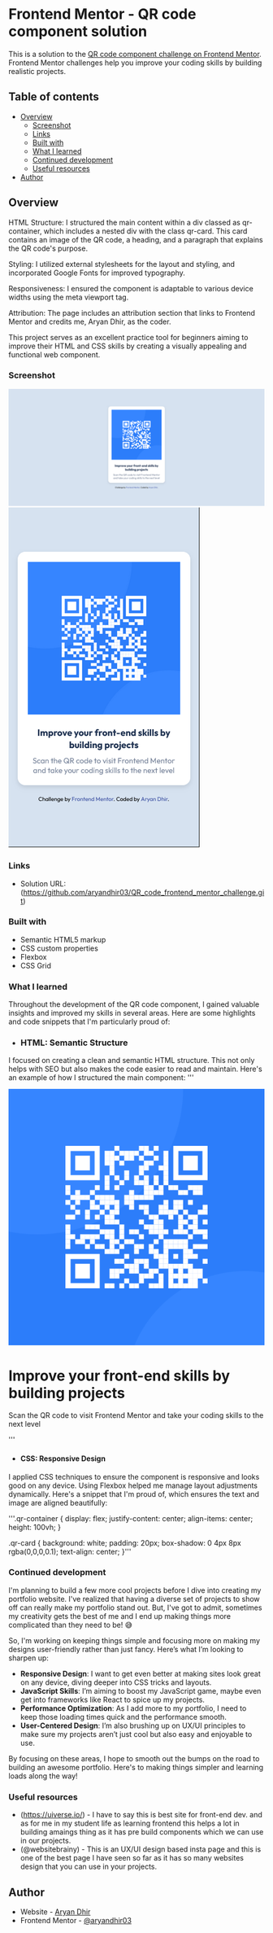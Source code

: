 # Frontend Mentor - QR code component solution

This is a solution to the [QR code component challenge on Frontend Mentor](https://www.frontendmentor.io/challenges/qr-code-component-iux_sIO_H). Frontend Mentor challenges help you improve your coding skills by building realistic projects. 

## Table of contents

- [Overview](#overview)
  - [Screenshot](#screenshot)
  - [Links](#links)
  - [Built with](#built-with)
  - [What I learned](#what-i-learned)
  - [Continued development](#continued-development)
  - [Useful resources](#useful-resources)
- [Author](#author)



## Overview
HTML Structure: 
I structured the main content within a div classed as qr-container, which includes a nested div   with the class qr-card. This card contains an image of the QR code, a heading, and a paragraph that explains the QR code's purpose.

Styling: 
I utilized external stylesheets for the layout and styling, and incorporated Google Fonts for improved typography.

Responsiveness: 
I ensured the component is adaptable to various device widths using the meta viewport tag.

Attribution: 
The page includes an attribution section that links to Frontend Mentor and credits me, Aryan Dhir, as the coder.

This project serves as an excellent practice tool for beginners aiming to improve their HTML and CSS skills by creating a visually appealing and functional web component.
### Screenshot

![](./completed_design/desktop_design.png)
![](./completed_design/mobile_design.png)


### Links

- Solution URL: (https://github.com/aryandhir03/QR_code_frontend_mentor_challenge.git)

### Built with

- Semantic HTML5 markup
- CSS custom properties
- Flexbox
- CSS Grid


### What I learned

Throughout the development of the QR code component, I gained valuable insights and improved my skills in several areas. Here are some highlights and code snippets that I'm particularly proud of:


- ### HTML: Semantic Structure
I focused on creating a clean and semantic HTML structure. This not only helps with SEO but also makes the code easier to read and maintain. Here's an example of how I structured the main component:
'''<div class="qr-container">
  <div class="qr-card">
    <img src="./images/image-qr-code.png" alt="QR Code" class="qr-image">
    <h1>Improve your front-end skills by building projects</h1>
    <p>Scan the QR code to visit Frontend Mentor and take your coding skills to the next level</p>
  </div>
</div>'''

- #### CSS: Responsive Design
I applied CSS techniques to ensure the component is responsive and looks good on any device. Using Flexbox helped me manage layout adjustments dynamically. Here's a snippet that I'm proud of, which ensures the text and image are aligned beautifully:

'''.qr-container {
  display: flex;
  justify-content: center;
  align-items: center;
  height: 100vh;
}

.qr-card {
  background: white;
  padding: 20px;
  box-shadow: 0 4px 8px rgba(0,0,0,0.1);
  text-align: center;
}'''


### Continued development

I'm planning to build a few more cool projects before I dive into creating my portfolio website. I've realized that having a diverse set of projects to show off can really make my portfolio stand out. But, I've got to admit, sometimes my creativity gets the best of me and I end up making things more complicated than they need to be! 😅

So, I'm working on keeping things simple and focusing more on making my designs user-friendly rather than just fancy. Here’s what I’m looking to sharpen up:
- **Responsive Design**: I want to get even better at making sites look great on any device, diving deeper into CSS tricks and layouts.
- **JavaScript Skills**: I’m aiming to boost my JavaScript game, maybe even get into frameworks like React to spice up my projects.
- **Performance Optimization**: As I add more to my portfolio, I need to keep those loading times quick and the performance smooth.
- **User-Centered Design**: I’m also brushing up on UX/UI principles to make sure my projects aren’t just cool but also easy and enjoyable to use.

By focusing on these areas, I hope to smooth out the bumps on the road to building an awesome portfolio. Here's to making things simpler and learning loads along the way!

### Useful resources

- (https://uiverse.io/) - I have to say this is best site for front-end dev. and as for me in my student life as learning frontend this helps a lot in building amaings thing as it has pre build components which we can use in our projects. 
- (@websitebrainy) - This is an UX/UI design based insta page and this is one of the best page I have seen so far as it has so many websites design that you can use in your projects.



## Author

- Website - [Aryan Dhir](https://www.your-site.com)
- Frontend Mentor - [@aryandhir03](https://www.frontendmentor.io/profile/@aryandhir03)
